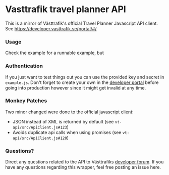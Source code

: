 # Vasttrafik travel planner API

This is a mirror of Västtrafik's official Travel Planner Javascript API client. See https://developer.vasttrafik.se/portal/#/

### Usage
Check the example for a runnable example, but 

### Authentication
If you just want to test things out you can use the provided key and secret in `example.js`. Don't forget to create your own in the [developer portal](https://developer.vasttrafik.se/portal/#/) before going into production however since it might get invalid at any time.

### Monkey Patches
Two minor changed were done to the official javascript client:

- JSON instead of XML is returned by default (see `vt-api/src/ApiClient.js#123`)
- Avoids duplicate api calls when using promises (see `vt-api/src/ApiClient.js#120`)

### Questions?
Direct any questions related to the API to Västtrafiks [developer forum](https://developer.vasttrafik.se/portal/#/community/forum/9). If you have any questions regarding this wrapper, feel free posting an issue here.